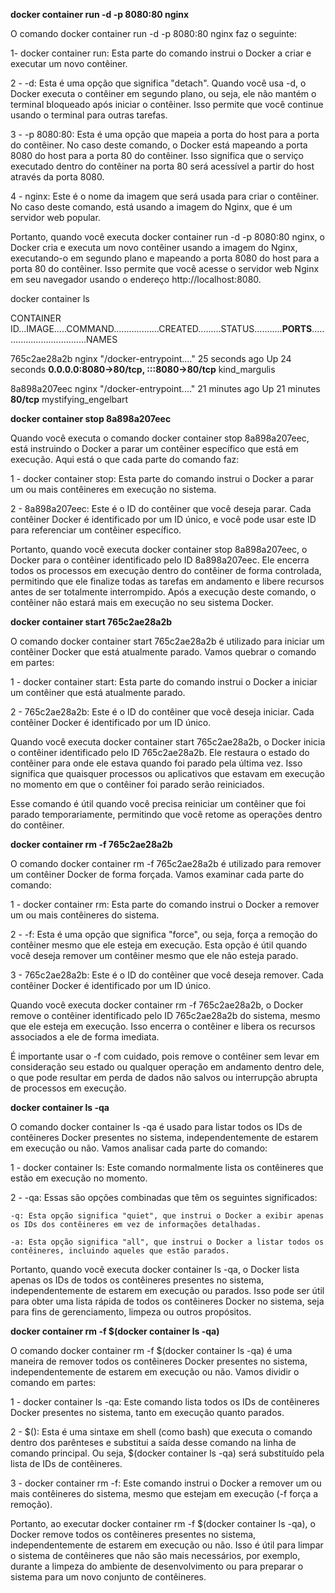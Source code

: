 **docker container run -d -p 8080:80 nginx**

O comando docker container run -d -p 8080:80 nginx faz o seguinte:

1- docker container run: Esta parte do comando instrui o Docker a criar e executar um novo contêiner.

2 - -d: Esta é uma opção que significa "detach". Quando você usa -d, o Docker executa o contêiner em segundo plano, ou seja, ele não mantém o terminal bloqueado após iniciar o contêiner. Isso permite que você continue usando o terminal para outras tarefas.

3 - -p 8080:80: Esta é uma opção que mapeia a porta do host para a porta do contêiner. No caso deste comando, o Docker está mapeando a porta 8080 do host para a porta 80 do contêiner. Isso significa que o serviço executado dentro do contêiner na porta 80 será acessível a partir do host através da porta 8080.

4 - nginx: Este é o nome da imagem que será usada para criar o contêiner. No caso deste comando, está usando a imagem do Nginx, que é um servidor web popular.

Portanto, quando você executa docker container run -d -p 8080:80 nginx, o Docker cria e executa um novo contêiner usando a imagem do Nginx, executando-o em segundo plano e mapeando a porta 8080 do host para a porta 80 do contêiner. Isso permite que você acesse o servidor web Nginx em seu navegador usando o endereço http://localhost:8080.

docker container ls

CONTAINER ID...IMAGE.....COMMAND..................CREATED.........STATUS...........**PORTS**...................................NAMES

765c2ae28a2b   nginx     "/docker-entrypoint.…"   25 seconds ago   Up 24 seconds   **0.0.0.0:8080->80/tcp, :::8080->80/tcp**   kind_margulis

8a898a207eec   nginx     "/docker-entrypoint.…"   21 minutes ago   Up 21 minutes   **80/tcp**                                  mystifying_engelbart

**docker container stop 8a898a207eec**

Quando você executa o comando docker container stop 8a898a207eec, está instruindo o Docker a parar um contêiner específico que está em execução. Aqui está o que cada parte do comando faz:

1 - docker container stop: Esta parte do comando instrui o Docker a parar um ou mais contêineres em execução no sistema.

2 - 8a898a207eec: Este é o ID do contêiner que você deseja parar. Cada contêiner Docker é identificado por um ID único, e você pode usar este ID para referenciar um contêiner específico.

Portanto, quando você executa docker container stop 8a898a207eec, o Docker para o contêiner identificado pelo ID 8a898a207eec. Ele encerra todos os processos em execução dentro do contêiner de forma controlada, permitindo que ele finalize todas as tarefas em andamento e libere recursos antes de ser totalmente interrompido. Após a execução deste comando, o contêiner não estará mais em execução no seu sistema Docker.

**docker container start 765c2ae28a2b**

O comando docker container start 765c2ae28a2b é utilizado para iniciar um contêiner Docker que está atualmente parado. Vamos quebrar o comando em partes:

1 - docker container start: Esta parte do comando instrui o Docker a iniciar um contêiner que está atualmente parado.

2 - 765c2ae28a2b: Este é o ID do contêiner que você deseja iniciar. Cada contêiner Docker é identificado por um ID único.

Quando você executa docker container start 765c2ae28a2b, o Docker inicia o contêiner identificado pelo ID 765c2ae28a2b. Ele restaura o estado do contêiner para onde ele estava quando foi parado pela última vez. Isso significa que quaisquer processos ou aplicativos que estavam em execução no momento em que o contêiner foi parado serão reiniciados.

Esse comando é útil quando você precisa reiniciar um contêiner que foi parado temporariamente, permitindo que você retome as operações dentro do contêiner.

**docker container rm -f 765c2ae28a2b**

O comando docker container rm -f 765c2ae28a2b é utilizado para remover um contêiner Docker de forma forçada. Vamos examinar cada parte do comando:

1 - docker container rm: Esta parte do comando instrui o Docker a remover um ou mais contêineres do sistema.

2 - -f: Esta é uma opção que significa "force", ou seja, força a remoção do contêiner mesmo que ele esteja em execução. Esta opção é útil quando você deseja remover um contêiner mesmo que ele não esteja parado.

3 - 765c2ae28a2b: Este é o ID do contêiner que você deseja remover. Cada contêiner Docker é identificado por um ID único.

Quando você executa docker container rm -f 765c2ae28a2b, o Docker remove o contêiner identificado pelo ID 765c2ae28a2b do sistema, mesmo que ele esteja em execução. Isso encerra o contêiner e libera os recursos associados a ele de forma imediata.

É importante usar o -f com cuidado, pois remove o contêiner sem levar em consideração seu estado ou qualquer operação em andamento dentro dele, o que pode resultar em perda de dados não salvos ou interrupção abrupta de processos em execução.

**docker container ls -qa**


O comando docker container ls -qa é usado para listar todos os IDs de contêineres Docker presentes no sistema, independentemente de estarem em execução ou não. Vamos analisar cada parte do comando:

1 - docker container ls: Este comando normalmente lista os contêineres que estão em execução no momento.

2 - -qa: Essas são opções combinadas que têm os seguintes significados:

    -q: Esta opção significa "quiet", que instrui o Docker a exibir apenas os IDs dos contêineres em vez de informações detalhadas.

    -a: Esta opção significa "all", que instrui o Docker a listar todos os contêineres, incluindo aqueles que estão parados.

Portanto, quando você executa docker container ls -qa, o Docker lista apenas os IDs de todos os contêineres presentes no sistema, independentemente de estarem em execução ou parados. Isso pode ser útil para obter uma lista rápida de todos os contêineres Docker no sistema, seja para fins de gerenciamento, limpeza ou outros propósitos.

**docker container rm -f $(docker container ls -qa)**

O comando docker container rm -f $(docker container ls -qa) é uma maneira de remover todos os contêineres Docker presentes no sistema, independentemente de estarem em execução ou não. Vamos dividir o comando em partes:

1 - docker container ls -qa: Este comando lista todos os IDs de contêineres Docker presentes no sistema, tanto em execução quanto parados.

2 - $(): Esta é uma sintaxe em shell (como bash) que executa o comando dentro dos parênteses e substitui a saída desse comando na linha de comando principal. Ou seja, $(docker container ls -qa) será substituído pela lista de IDs de contêineres.

3 - docker container rm -f: Este comando instrui o Docker a remover um ou mais contêineres do sistema, mesmo que estejam em execução (-f força a remoção).

Portanto, ao executar docker container rm -f $(docker container ls -qa), o Docker remove todos os contêineres presentes no sistema, independentemente de estarem em execução ou não. Isso é útil para limpar o sistema de contêineres que não são mais necessários, por exemplo, durante a limpeza do ambiente de desenvolvimento ou para preparar o sistema para um novo conjunto de contêineres.
